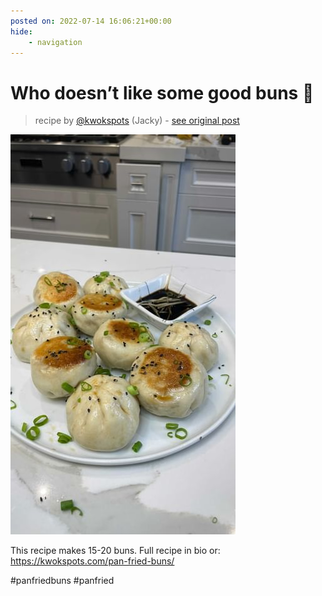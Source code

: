 ```yaml
---
posted on: 2022-07-14 16:06:21+00:00
hide:
    - navigation
---
```


# Who doesn’t like some good buns 🥵  

> recipe by [@kwokspots](https://www.instagram.com/kwokspots/) 
(Jacky) - [see original post](https://instagram.com/p/Cf_67K8jkLs)

![](../img/kwokspots_14-07-2022_1607.png)


This recipe makes 15-20 buns. Full recipe in bio or: https://kwokspots.com/pan-fried-buns/

\#panfriedbuns \#panfried 